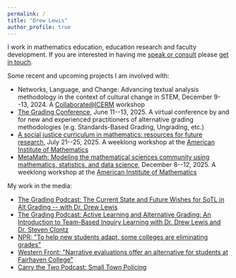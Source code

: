 ```yaml
---
permalink: /
title: "Drew Lewis"
author_profile: true
---
```


I work in mathematics education, education research and faculty development.  If you are interested in having me [speak or consult](consulting.html) please [get in touch](mailto:drew.lewis@gmail.com).

Some recent and upcoming projects I am involved with:
- Networks, Language, and Change: Advancing textual analysis methodology in the context of cultural change in STEM, December 9--13, 2024.  A [Collaborate@ICERM](https://icerm.brown.edu/) workshop 
- [The Grading Conference](https://thegradingconference.com/), June 11--13, 2025. A virtual conference by and for new and experienced practitioners of alternative grading methodologies (e.g. Standards-Based Grading, Ungrading, etc.)
- [A social justice curriculum in mathematics: resources for future research](https://aimath.org/workshops/upcoming/quantitativejustice/), July 21--25, 2025. A weeklong workshop at the [American Institute of Mathematics](https://aimath.org)
- [MetaMath: Modeling the mathematical sciences community using mathematics, statistics, and data science](https://aimath.org/workshops/upcoming/metamath/), December 8--12, 2025. A weeklong workshop at the [American Institute of Mathematics](https://aimath.org)


My work in the media:
- [The Grading Podcast: The Current State and Future Wishes for SoTL in Alt Grading -- with Dr. Drew Lewis](https://thegradingpod.com/episodes/29-the-current-state-and-future-wishes-for-sotl-in-alt-grading-with-dr-drew-lewis/)
- [The Grading Podcast: Active Learning and Alternative Grading: An Introduction to Team-Based Inquiry Learning with Dr. Drew Lewis and Dr. Steven Clontz](https://thegradingpod.com/episodes/26-active-learning-and-alternative-grading-an-introduction-to-team-based-inquiry-learning-with-dr-drew-lewis-and-dr-steven-clontz/)
- [NPR: "To help new students adapt, some colleges are eliminating grades"](https://www.npr.org/2023/03/26/1164832694/to-help-new-students-adapt-some-colleges-are-eliminating-grades)
- [Western Front: "Narrative evaluations offer an alternative for students at Fairhaven College"](https://www.westernfrontonline.com/article/2023/05/fairhaven-grading)
- [Carry the Two Podcast: Small Town Policing](https://www.imsi.institute/podcast/jude-higdon-on-small-town-policing/)
